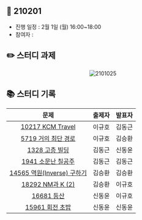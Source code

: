 ## 📅 210201
- 진행 일정 : 2월 1일 (월) 16:00~18:00
- 참여자 : 


## ✏️ 스터디 과제
 <p align="center">
  <img src="https://user-images.githubusercontent.com/12527673/106090788-54af3f00-616e-11eb-83f8-69ce799b0fac.png" alt="2101025"/>
</p> 



## 📚 스터디 기록

|           문제            |               출제자          |    발표자    |
| :-----------------------: | :-------------------------------: | :---------------: |
| [10217 KCM Travel](https://www.acmicpc.net/problem/10217) | 이규호 | 김동근 |
| [5719 거의 최단 경로](https://www.acmicpc.net/problem/5719) | 이규호 | 김승환 |
| [1328 고층 빌딩](https://www.acmicpc.net/problem/1328) | 김동근 | 신동윤 |
| [1941 소문난 칠공주](https://www.acmicpc.net/problem/1941) | 김동근 | 김동근 |
| [14565 역원(Inverse) 구하기](https://www.acmicpc.net/problem/14565) | 김승환 | 김승환 |
| [18292 NM과 K (2)](https://www.acmicpc.net/problem/18292) | 김승환 | 이규호 |
| [16681 등산](https://www.acmicpc.net/problem/16681) | 신동윤 | 이규호 |
| [15961 회전 초밥](https://www.acmicpc.net/problem/15961) | 신동윤 | 신동윤 |
